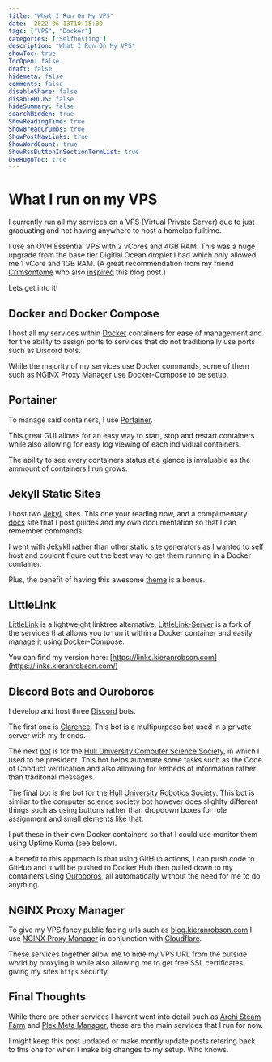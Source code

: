 ```yaml
---
title: "What I Run On My VPS"
date:  2022-06-13T10:15:00
tags: ["VPS", "Docker"]
categories: ["Selfhosting"]
description: "What I Run On My VPS"
showToc: true
TocOpen: false
draft: false
hidemeta: false
comments: false
disableShare: false
disableHLJS: false
hideSummary: false
searchHidden: true
ShowReadingTime: true
ShowBreadCrumbs: true
ShowPostNavLinks: true
ShowWordCount: true
ShowRssButtonInSectionTermList: true
UseHugoToc: true
---
```

# What I run on my VPS
I currently run all my services on a VPS (Virtual Private Server) due to just graduating and not having anywhere to host a homelab fulltime. 

I use an OVH Essential VPS with 2 vCores and 4GB RAM. This was a huge upgrade from the base tier Digitial Ocean droplet I had which only allowed me 1 vCore and 1GB RAM. (A great recommendation from my friend [Crimsontome](https://github.com/CrimsonTome) who also [inspired](https://blog.crimsontome.com/posts/my-current-vps-setup/) this blog post.)

Lets get into it!

## Docker and Docker Compose
I host all my services within [Docker](https://www.docker.com/) containers for ease of management and for the ability to assign ports to services that do not traditionally use ports such as Discord bots.

While the majority of my services use Docker commands, some of them such as NGINX Proxy Manager use Docker-Compose to be setup. 

## Portainer
To manage said containers, I use [Portainer](https://github.com/search?q=portainer).

This great GUI allows for an easy way to start, stop and restart containers while also allowing for easy log viewing of each individual containers.

The ability to see every containers status at a glance is invaluable as the ammount of containers I run grows. 

## Jekyll Static Sites
I host two [Jekyll](https://github.com/jekyll/jekyll) sites. This one your reading now, and a complimentary [docs](https://docs.kieranrobson.com) site that I post guides and my own documentation so that I can remember commands. 

I went with Jekykll rather than other static site generators as I wanted to self host and couldnt figure out the best way to get them running in a Docker container.

Plus, the benefit of having this awesome [theme](https://github.com/cotes2020/jekyll-theme-chirpy) is a bonus. 

## LittleLink
[LittleLink](https://github.com/sethcottle/littlelink) is a lightweight linktree alternative. [LittleLink-Server](https://github.com/techno-tim/littlelink-server) is a fork of the services that allows you to run it within a Docker container and easily manage it using Docker-Compose. 

You can find my version here: [https://links.kieranrobson.com](https://links.kieranrobson.com/)

## Discord Bots and Ouroboros
I develop and host three [Discord](https://discord.com) bots.

The first one is [Clarence](https://github.com/KieranRobson/Clarence-Bot). This bot is a multipurpose bot used in a private server with my friends. 

The next [bot](https://github.com/hullcss/hullcss-discord-bot) is for the [Hull University Computer Science Society](https://hullcss.org), in which I used to be president. This bot helps automate some tasks such as the Code of Conduct verification and also allowing for embeds of information rather than traditonal messages.

The final bot is the bot for the [Hull University Robotics Society](https://github.com/Hull-Robotics-Society). This bot is similar to the computer science society bot however does slighlty different things such as using buttons rather than dropdown boxes for role assignment and small elements like that.

I put these in their own Docker containers so that I could use monitor them using Uptime Kuma (see below).

A benefit to this approach is that using GitHub actions, I can  push code to GitHub and it will be pushed to Docker Hub then pulled down to my containers using [Ouroboros](https://github.com/pyouroboros/ouroboros), all automatically without the need for me to do anything.

## NGINX Proxy Manager 
To give my VPS fancy public facing urls such as [blog.kieranrobson.com](https://blog.kieranrobson.com) I use [NGINX Proxy Manager](https://github.com/NginxProxyManager/nginx-proxy-manager?utm_source=nginx-proxy-manager) in conjunction with [Cloudflare](https://www.cloudflare.com/).

These services together allow me to hide my VPS URL from the outside world by proxying it while also allowing me to get free SSL certificates giving my sites `https` security. 

## Final Thoughts 
While there are other services I havent went into detail such as [Archi Steam Farm](https://github.com/JustArchiNET/ArchiSteamFarm) and [Plex Meta Manager](https://github.com/meisnate12/Plex-Meta-Manager), these are the main services that I run for now. 

I might keep this post updated or make montly update posts refering back to this one for when I make big changes to my setup. Who knows. 
